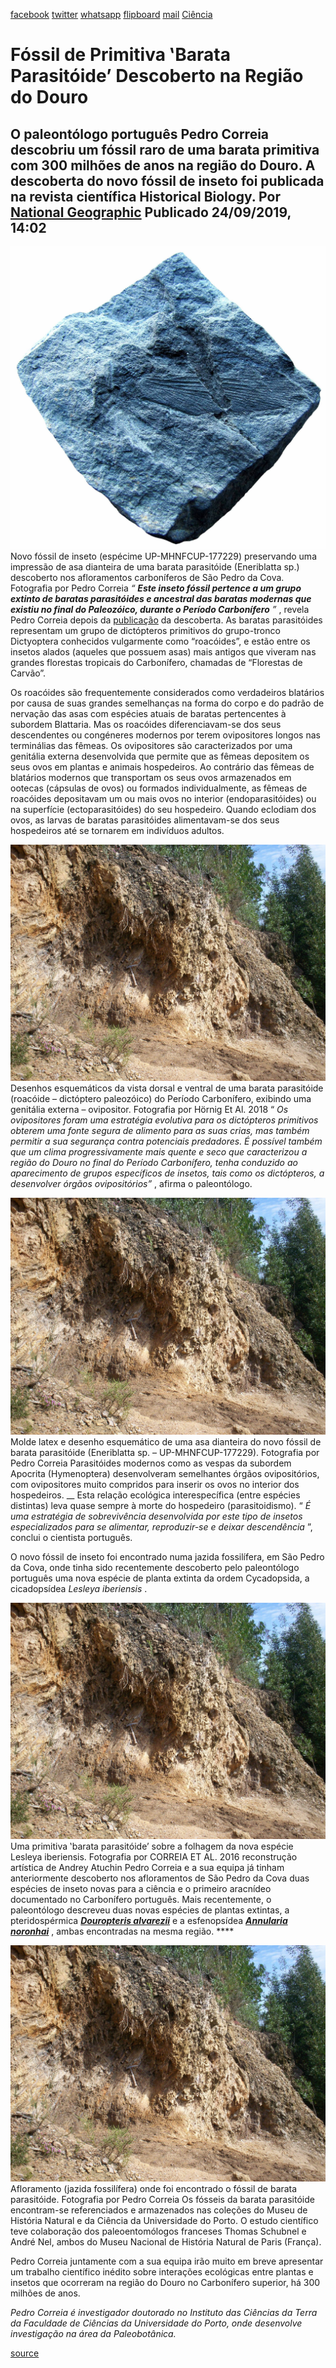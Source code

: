 [facebook](https://www.facebook.com/sharer/sharer.php?u=https%3A%2F%2Fwww.natgeo.pt%2Fciencia%2F2019%2F09%2Ffossil-de-primitiva-barata-parasitoide-descoberto-na-regiao-do-douro) [twitter](https://twitter.com/share?url=https%3A%2F%2Fwww.natgeo.pt%2Fciencia%2F2019%2F09%2Ffossil-de-primitiva-barata-parasitoide-descoberto-na-regiao-do-douro&via=natgeo&text=F%C3%B3ssil%20de%20Primitiva%20%E2%80%9BBarata%20Parasit%C3%B3ide%E2%80%99%20Descoberto%20na%20Regi%C3%A3o%20do%20Douro) [whatsapp](https://web.whatsapp.com/send?text=https%3A%2F%2Fwww.natgeo.pt%2Fciencia%2F2019%2F09%2Ffossil-de-primitiva-barata-parasitoide-descoberto-na-regiao-do-douro) [flipboard](https://share.flipboard.com/bookmarklet/popout?v=2&title=F%C3%B3ssil%20de%20Primitiva%20%E2%80%9BBarata%20Parasit%C3%B3ide%E2%80%99%20Descoberto%20na%20Regi%C3%A3o%20do%20Douro&url=https%3A%2F%2Fwww.natgeo.pt%2Fciencia%2F2019%2F09%2Ffossil-de-primitiva-barata-parasitoide-descoberto-na-regiao-do-douro) [mail](mailto:?subject=NatGeo&body=https%3A%2F%2Fwww.natgeo.pt%2Fciencia%2F2019%2F09%2Ffossil-de-primitiva-barata-parasitoide-descoberto-na-regiao-do-douro%20-%20F%C3%B3ssil%20de%20Primitiva%20%E2%80%9BBarata%20Parasit%C3%B3ide%E2%80%99%20Descoberto%20na%20Regi%C3%A3o%20do%20Douro) [Ciência](https://www.natgeo.pt/ciencia) 
# Fóssil de Primitiva ‛Barata Parasitóide’ Descoberto na Região do Douro 
## O paleontólogo português Pedro Correia descobriu um fóssil raro de uma barata primitiva com 300 milhões de anos na região do Douro. A descoberta do novo fóssil de inseto foi publicada na revista científica Historical Biology. Por [National Geographic](https://www.natgeo.pt/autor/national-geographic) Publicado 24/09/2019, 14:02 
![Novo fóssil de inseto (espécime UP-MHNFCUP-177229) preservando uma impressão de asa dianteira de uma barata parasitóide ...](img/files_styles_image_00_public_figura_01_0.jpg)
Novo fóssil de inseto (espécime UP-MHNFCUP-177229) preservando uma impressão de asa dianteira de uma barata parasitóide (Eneriblatta sp.) descoberto nos afloramentos carboníferos de São Pedro da Cova. Fotografia por Pedro Correia _“ **Este inseto fóssil pertence a um grupo extinto de baratas parasitóides e ancestral das baratas modernas que existiu no final do Paleozóico, durante o Período Carbonífero** ”_ , revela Pedro Correia depois da [publicação](https://www.tandfonline.com/doi/abs/10.1080/08912963.2019.1661407?fbclid=IwAR1VQ6S2-kwRog-JY9WYgElz1P6R9JQjZd7RntMNZOuUY95DA3GymQGmgOE&journalCode=ghbi20) da descoberta. As baratas parasitóides representam um grupo de dictópteros primitivos do grupo-tronco Dictyoptera conhecidos vulgarmente como “roacóides”, e estão entre os insetos alados (aqueles que possuem asas) mais antigos que viveram nas grandes florestas tropicais do Carbonífero, chamadas de “Florestas de Carvão”. 

Os roacóides são frequentemente considerados como verdadeiros blatários por causa de suas grandes semelhanças na forma do corpo e do padrão de nervação das asas com espécies atuais de baratas pertencentes à subordem Blattaria. Mas os roacóides diferenciavam-se dos seus descendentes ou congéneres modernos por terem ovipositores longos nas terminálias das fêmeas. Os ovipositores são caracterizados por uma genitália externa desenvolvida que permite que as fêmeas depositem os seus ovos em plantas e animais hospedeiros. Ao contrário das fêmeas de blatários modernos que transportam os seus ovos armazenados em ootecas (cápsulas de ovos) ou formados individualmente, as fêmeas de roacóides depositavam um ou mais ovos no interior (endoparasitóides) ou na superfície (ectoparasitóides) do seu hospedeiro. Quando eclodiam dos ovos, as larvas de baratas parasitóides alimentavam-se dos seus hospedeiros até se tornarem em indivíduos adultos. 

![Desenhos esquemáticos da vista dorsal e ventral de uma barata parasitóide (roacóide – dictóptero paleozóico) do ...](img/files_styles_image_00_public_figura_0.jpg)
Desenhos esquemáticos da vista dorsal e ventral de uma barata parasitóide (roacóide – dictóptero paleozóico) do Período Carbonífero, exibindo uma genitália externa – ovipositor. Fotografia por Hörnig Et Al. 2018 “ _Os ovipositores foram uma estratégia evolutiva para os dictópteros primitivos obterem uma fonte segura de alimento para as suas crias, mas também permitir a sua segurança contra potenciais predadores. É possível também que um clima progressivamente mais quente e seco que caracterizou a região do Douro no final do Período Carbonífero, tenha conduzido ao aparecimento de grupos específicos de insetos, tais como os dictópteros, a desenvolver órgãos ovipositórios”_ , afirma o paleontólogo. 

![Molde latex e desenho esquemático de uma asa dianteira do novo fóssil de barata parasitóide (Eneriblatta ...](img/files_styles_image_00_public_figura_0.jpg)
Molde latex e desenho esquemático de uma asa dianteira do novo fóssil de barata parasitóide (Eneriblatta sp. – UP-MHNFCUP-177229). Fotografia por Pedro Correia Parasitóides modernos como as vespas da subordem Apocrita (Hymenoptera) desenvolveram semelhantes órgãos ovipositórios, com ovipositores muito compridos para inserir os ovos no interior dos hospedeiros. __ Esta relação ecológica interespecífica (entre espécies distintas) leva quase sempre à morte do hospedeiro (parasitoidismo). “ _É uma estratégia de sobrevivência desenvolvida por este tipo de insetos especializados para se alimentar, reproduzir-se e deixar descendência_ ”, conclui o cientista português. 

O novo fóssil de inseto foi encontrado numa jazida fossilífera, em São Pedro da Cova, onde tinha sido recentemente descoberto pelo paleontólogo português uma nova espécie de planta extinta da ordem Cycadopsida, a cicadopsídea _Lesleya iberiensis_ . 

![Uma primitiva ‛barata parasitóide’ sobre a folhagem da nova espécie Lesleya iberiensis. ](img/files_styles_image_00_public_figura_0.jpg)
Uma primitiva ‛barata parasitóide’ sobre a folhagem da nova espécie Lesleya iberiensis. Fotografia por CORREIA ET AL. 2016 reconstrução artística de Andrey Atuchin Pedro Correia e a sua equipa já tinham anteriormente descoberto nos afloramentos de São Pedro da Cova duas espécies de inseto novas para a ciência e o primeiro aracnídeo documentado no Carbonífero português. Mais recentemente, o paleontólogo descreveu duas novas espécies de plantas extintas, a pteridospérmica **_[Douropteris alvarezii](https://www.natgeo.pt/ciencia/2018/09/nova-planta-fossil-descoberta-em-sao-pedro-da-cova)_** e a esfenopsídea **_[Annularia noronhai](https://www.natgeo.pt/ciencia/2019/05/nova-especie-de-planta-fossil-descoberta-na-regiao-do-douro)_** , ambas encontradas na mesma região. **** 

![Afloramento (jazida fossilífera) onde foi encontrado o fóssil de barata parasitóide. ](img/files_styles_image_00_public_figura_0.jpg)
Afloramento (jazida fossilífera) onde foi encontrado o fóssil de barata parasitóide. Fotografia por Pedro Correia Os fósseis da barata parasitóide encontram-se referenciados e armazenados nas coleções do Museu de História Natural e da Ciência da Universidade do Porto. O estudo científico teve colaboração dos paleoentomólogos franceses Thomas Schubnel e André Nel, ambos do Museu Nacional de História Natural de Paris (França). 

Pedro Correia juntamente com a sua equipa irão muito em breve apresentar um trabalho científico inédito sobre interações ecológicas entre plantas e insetos que ocorreram na região do Douro no Carbonífero superior, há 300 milhões de anos. 

_Pedro Correia é investigador doutorado no Instituto das Ciências da Terra da Faculdade de Ciências da Universidade do Porto, onde desenvolve investigação na área da Paleobotânica._ 



[source](https://www.natgeo.pt/ciencia/2019/09/fossil-de-primitiva-barata-parasitoide-descoberto-na-regiao-do-douro)